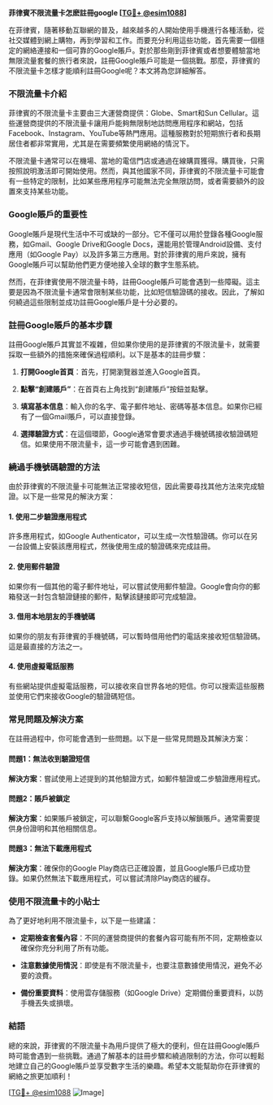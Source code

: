 **菲律賓不限流量卡怎麽註冊google [[TG💪+ @esim1088](https://t.me/s/esim1088)]**

在菲律賓，隨著移動互聯網的普及，越來越多的人開始使用手機進行各種活動，從社交媒體到網上購物，再到學習和工作。而要充分利用這些功能，首先需要一個穩定的網絡連接和一個可靠的Google賬戶。對於那些剛到菲律賓或者想要體驗當地無限流量套餐的旅行者來說，註冊Google賬戶可能是一個挑戰。那麼，菲律賓的不限流量卡怎樣才能順利註冊Google呢？本文將為您詳細解答。

### 不限流量卡介紹

菲律賓的不限流量卡主要由三大運營商提供：Globe、Smart和Sun Cellular。這些運營商提供的不限流量卡讓用戶能夠無限制地訪問應用程序和網站，包括Facebook、Instagram、YouTube等熱門應用。這種服務對於短期旅行者和長期居住者都非常實用，尤其是在需要頻繁使用網絡的情況下。

不限流量卡通常可以在機場、當地的電信門店或通過在線購買獲得。購買後，只需按照說明激活即可開始使用。然而，與其他國家不同，菲律賓的不限流量卡可能會有一些特定的限制，比如某些應用程序可能無法完全無限訪問，或者需要額外的設置來支持某些功能。

### Google賬戶的重要性

Google賬戶是現代生活中不可或缺的一部分。它不僅可以用於登錄各種Google服務，如Gmail、Google Drive和Google Docs，還能用於管理Android設備、支付應用（如Google Pay）以及許多第三方應用。對於菲律賓的用戶來說，擁有Google賬戶可以幫助他們更方便地接入全球的數字生態系統。

然而，在菲律賓使用不限流量卡時，註冊Google賬戶可能會遇到一些障礙。這主要是因為不限流量卡通常會限制某些功能，比如短信驗證碼的接收。因此，了解如何繞過這些限制並成功註冊Google賬戶是十分必要的。

### 註冊Google賬戶的基本步驟

註冊Google賬戶其實並不複雜，但如果你使用的是菲律賓的不限流量卡，就需要採取一些額外的措施來確保過程順利。以下是基本的註冊步驟：

1. **打開Google首頁**：首先，打開瀏覽器並進入Google首頁。
   
2. **點擊“創建賬戶”**：在首頁右上角找到“創建賬戶”按鈕並點擊。

3. **填寫基本信息**：輸入你的名字、電子郵件地址、密碼等基本信息。如果你已經有了一個Gmail賬戶，可以直接登錄。

4. **選擇驗證方式**：在這個環節，Google通常會要求通過手機號碼接收驗證碼短信。如果使用不限流量卡，這一步可能會遇到困難。

### 繞過手機號碼驗證的方法

由於菲律賓的不限流量卡可能無法正常接收短信，因此需要尋找其他方法來完成驗證。以下是一些常見的解決方案：

#### 1. 使用二步驗證應用程式

許多應用程式，如Google Authenticator，可以生成一次性驗證碼。你可以在另一台設備上安裝該應用程式，然後使用生成的驗證碼來完成註冊。

#### 2. 使用郵件驗證

如果你有一個其他的電子郵件地址，可以嘗試使用郵件驗證。Google會向你的郵箱發送一封包含驗證鏈接的郵件，點擊該鏈接即可完成驗證。

#### 3. 借用本地朋友的手機號碼

如果你的朋友有菲律賓的手機號碼，可以暫時借用他們的電話來接收短信驗證碼。這是最直接的方法之一。

#### 4. 使用虛擬電話服務

有些網站提供虛擬電話服務，可以接收來自世界各地的短信。你可以搜索這些服務並使用它們來接收Google的驗證碼短信。

### 常見問題及解決方案

在註冊過程中，你可能會遇到一些問題。以下是一些常見問題及其解決方案：

#### 問題1：無法收到驗證短信

**解決方案**：嘗試使用上述提到的其他驗證方式，如郵件驗證或二步驗證應用程式。

#### 問題2：賬戶被鎖定

**解決方案**：如果賬戶被鎖定，可以聯繫Google客戶支持以解鎖賬戶。通常需要提供身份證明和其他相關信息。

#### 問題3：無法下載應用程式

**解決方案**：確保你的Google Play商店已正確設置，並且Google賬戶已成功登錄。如果仍然無法下載應用程式，可以嘗試清除Play商店的緩存。

### 使用不限流量卡的小貼士

為了更好地利用不限流量卡，以下是一些建議：

- **定期檢查套餐內容**：不同的運營商提供的套餐內容可能有所不同，定期檢查以確保你充分利用了所有功能。
  
- **注意數據使用情況**：即使是有不限流量卡，也要注意數據使用情況，避免不必要的浪費。

- **備份重要資料**：使用雲存儲服務（如Google Drive）定期備份重要資料，以防手機丟失或損壞。

### 結語

總的來說，菲律賓的不限流量卡為用戶提供了極大的便利，但在註冊Google賬戶時可能會遇到一些挑戰。通過了解基本的註冊步驟和繞過限制的方法，你可以輕鬆地建立自己的Google賬戶並享受數字生活的樂趣。希望本文能幫助你在菲律賓的網絡之旅更加順利！

[[TG💪+ @esim1088](https://t.me/s/esim1088) ![Image](https://i.postimg.cc/4NQfJmqS/Snipaste-2025-05-13-00-14-12.png)]